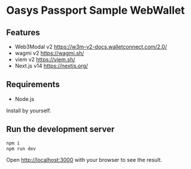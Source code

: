 # Oasys Passport Sample WebWallet

## Features

- Web3Modal v2 https://w3m-v2-docs.walletconnect.com/2.0/
- wagmi v2 https://wagmi.sh/
- viem v2 https://viem.sh/
- Next.js v14 https://nextjs.org/

## Requirements

- Node.js

Install by yourself.

## Run the development server

```bash
npm i
npm run dev
```

Open [http://localhost:3000](http://localhost:3000) with your browser to see the result.

